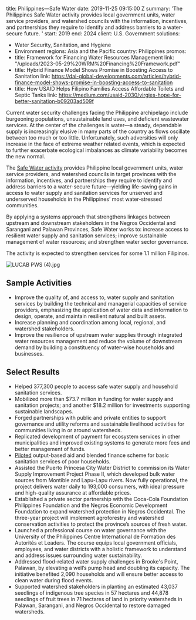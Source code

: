 
title: Philippines—Safe Water
date: 2019-11-25 09:15:00 Z
summary: 'The Philippines Safe Water activity provides local government units, water
  service providers, and watershed councils with the information, incentives, and
  partnerships they require to identify and address barriers to a water-secure future. '
start: 2019
end: 2024
client: U.S. Government
solutions:
- Water Security, Sanitation, and Hygiene
- Environment
regions: Asia and the Pacific
country: Philippines
promos:
- title: Framework for Financing Water Resources Management
  link: "/uploads/2023-05-29%20WRM%20Financing%20Framework.pdf"
- title: Hybrid Finance Model Shows Promise in Boosting Access to Sanitation
  link: https://dai-global-developments.com/articles/hybrid-finance-model-shows-promise-in-boosting-access-to-sanitation
- title: How USAID Helps Filipino Families Access Affordable Toilets and Septic Tanks
  link: https://medium.com/usaid-2030/virgies-hope-for-better-sanitation-b09203ad509f


Current water security challenges facing the Philippine archipelago include burgeoning populations, unsustainable land uses, and deficient wastewater services. At the center of the challenges is water—a steady, dependable supply is increasingly elusive in many parts of the country as flows oscillate between too much or too little. Unfortunately, such adversities will only increase in the face of extreme weather related events, which is expected to further exacerbate ecological imbalances as climate variability becomes the new normal.

The [Safe Water activity](https://www.globalwaters.org/HowWeWork/Activities/philippines-safe-water) provides Philippine local government units, water service providers, and watershed councils in target provinces with the information, incentives, and partnerships they require to identify and address barriers to a water-secure future—yielding life-saving gains in access to water supply and sanitation services for unserved and underserved households in the Philippines’ most water-stressed communities.

By applying a systems approach that strengthens linkages between upstream and downstream stakeholders in the Negros Occidental and Sarangani and Palawan Provinces, Safe Water works to: increase access to resilient water supply and sanitation services; improve sustainable management of water resources; and strengthen water sector governance.

The activity is expected to strengthen services for some 1.1 million Filipinos.

![LUCAB PWS (4).jpg](/uploads/LUCAB%20PWS%20(4).jpg)

## Sample Activities

* Improve the quality of, and access to, water supply and sanitation services by building the technical and managerial capacities of service providers, emphasizing the application of water data and information to design, operate, and maintain resilient natural and built assets.
* Increase planning and coordination among local, regional, and watershed stakeholders.
* Improve the resilience of upstream water supplies through integrated water resources management and reduce the volume of downstream demand by building a constituency of water-wise households and businesses.

## Select Results

* Helped 377,300 people to access safe water supply and household sanitation services.
* Mobilized more than $73.7 million in funding for water supply and sanitation projects; and another $18.2 million for investments supporting sustainable landscapes.
* Forged partnerships with public and private entities to support governance and utility reforms and sustainable livelihood activities for communities living in or around watersheds.
* Replicated development of payment for ecosystem services in other municipalities and improved existing systems to generate more fees and better management of funds.
* [Piloted](https://dai-global-developments.com/articles/hybrid-finance-model-shows-promise-in-boosting-access-to-sanitation) output-based aid and blended finance scheme for basic sanitation services of poor households.
* Assisted the Puerto Princesa City Water District to commission its Water Supply Improvement Project Phase II, which developed bulk water sources from Montible and Lapu-Lapu rivers. Now fully operational, the project delivers water daily to 193,000 consumers, with ideal pressure and high-quality assurance at affordable prices.
* Established a private sector partnership with the Coca-Cola Foundation Philippines Foundation and the Negros Economic Development Foundation to expand watershed protection in Negros Occidental. The three-year project will implement agroforestry and watershed conservation activities to protect the province’s sources of fresh water.
* Launched a professional course on water governance with the University of the Philippines Centre International de Formation des Autorités et Leaders. The course equips local government officials, employees, and water districts with a holistic framework to understand and address issues surrounding water sustainability.
* Addressed flood-related water supply challenges in Brooke's Point, Palawan, by elevating a well’s pump head and doubling its capacity. The initiative benefited 2,090 households and will ensure better access to clean water during flood events.
* Supported watershed stakeholders in planting an estimated 43,037 seedlings of indigenous tree species in 57 hectares and 44,878 seedlings of fruit trees in 71 hectares of land in priority watersheds in Palawan, Sarangani, and Negros Occidental to restore damaged watersheds.
